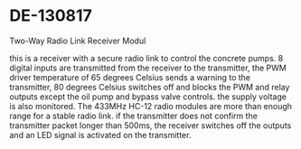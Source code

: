# DE-130817
Two-Way Radio Link Receiver Modul

this is a receiver with a secure radio link to control the concrete pumps. 8 digital inputs are transmitted from the receiver to the transmitter, the PWM driver temperature of 65 degrees Celsius sends a warning to the transmitter, 80 degrees Celsius switches off and blocks the PWM and relay outputs except the oil pump and bypass valve controls. the supply voltage is also monitored. The 433MHz HC-12 radio modules are more than enough range for a stable radio link. if the transmitter does not confirm the transmitter packet longer than 500ms, the receiver switches off the outputs and an LED signal is activated on the transmitter.
